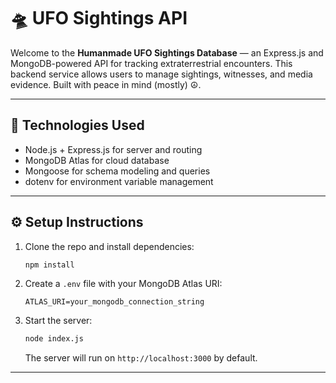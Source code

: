 # 🛸 UFO Sightings API

Welcome to the **Humanmade UFO Sightings Database** — an Express.js and MongoDB-powered API for tracking extraterrestrial encounters. This backend service allows users to manage sightings, witnesses, and media evidence. Built with peace in mind (mostly) ☮.

---

## 🚀 Technologies Used

- Node.js + Express.js for server and routing
- MongoDB Atlas for cloud database
- Mongoose for schema modeling and queries
- dotenv for environment variable management

---

## ⚙️ Setup Instructions

1. Clone the repo and install dependencies:

   ```bash
   npm install
   ```

2. Create a `.env` file with your MongoDB Atlas URI:

   ```
   ATLAS_URI=your_mongodb_connection_string
   ```

3. Start the server:

   ```bash
   node index.js
   ```

   The server will run on `http://localhost:3000` by default.

---
